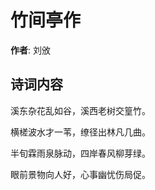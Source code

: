 # 竹间亭作

**作者**: 刘攽

## 诗词内容

溪东杂花乱如谷，溪西老树交篁竹。

横槎波水才一苇，缭径出林凡几曲。

半旬霖雨泉脉动，四岸春风柳芽绿。

眼前景物向人好，心事幽忧伤局促。

